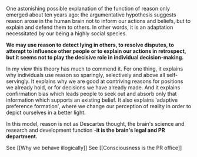 One astonishing possible explanation of the function of reason only emerged about ten years ago: the argumentative hypothesis suggests reason arose in the human brain not to inform our actions and beliefs, but to explain and defend them to others. In other words, it is an adaptation necessitated by our being a highly social species. 

**We may use reason to detect lying in others, to resolve disputes, to attempt to influence other people or to explain our actions in retrospect, but it seems not to play the decisive role in individual decision-making.**


In my view this theory has much to commend it. For one thing, it explains why individuals use reason so sparingly, selectively and above all self-servingly. It explains why we are good at contriving reasons for positions we already hold, or for decisions we have already made. And it explains confirmation bias which leads people to seek out and absorb only that information which supports an existing belief.  It also explains 'adaptive preference formation', where we change our perception of reality in order to depict ourselves in a better light. 

In this model, reason is not as Descartes thought, the brain's science and research and development function -**it is the brain's legal and PR department.**


See [[Why we behave illogically]]
See [[Consciousness is the PR office]]
